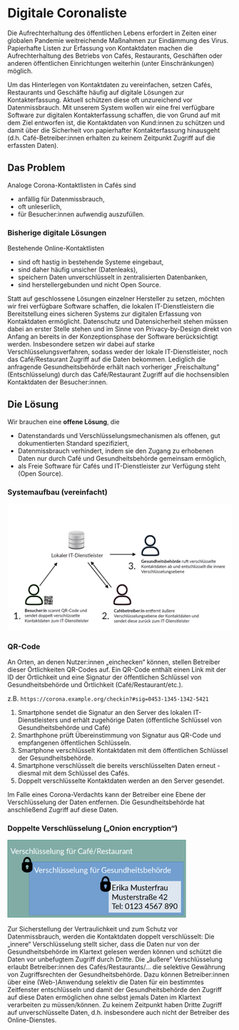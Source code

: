 # Digitale Coronaliste
Die Aufrechterhaltung des öffentlichen Lebens erfordert in Zeiten einer globalen Pandemie weitreichende Maßnahmen zur Eindämmung des Virus. Papierhafte Listen zur Erfassung von Kontaktdaten machen die Aufrechterhaltung des Betriebs von Cafés, Restaurants, Geschäften oder anderen öffentlichen Einrichtungen weiterhin (unter Einschränkungen) möglich.

Um das Hinterlegen von Kontaktdaten zu vereinfachen, setzen Cafés, Restaurants und Geschäfte häufig auf digitale Lösungen zur Kontakterfassung. Aktuell schützen diese oft unzureichend vor Datenmissbrauch. Mit unserem System wollen wir eine frei verfügbare Software zur digitalen Kontakterfassung schaffen, die von Grund auf mit dem Ziel entworfen ist, die Kontaktdaten von Kund:innen zu schützen und damit über die Sicherheit von papierhafter Kontakterfassung hinausgeht (d.h. Café-Betreiber:innen erhalten zu keinem Zeitpunkt Zugriff auf die erfassten Daten).

## Das Problem
Analoge Corona-Kontaktlisten in Cafés sind
- anfällig für Datenmissbrauch,
- oft unleserlich,
- für Besucher:innen aufwendig auszufüllen.

### Bisherige digitale Lösungen 
Bestehende Online-Kontaktlisten
- sind oft hastig in bestehende Systeme eingebaut,
- sind daher häufig unsicher (Datenleaks),
- speichern Daten unverschlüsselt in zentralisierten Datenbanken,
- sind herstellergebunden und nicht Open Source.

Statt auf geschlossene Lösungen einzelner Hersteller zu setzen, möchten wir frei verfügbare Software schaffen, die lokalen IT-Dienstleistern die Bereitstellung eines sicheren Systems zur digitalen Erfassung von Kontaktdaten ermöglicht. Datenschutz und Datensicherheit stehen müssen dabei an erster Stelle stehen und im Sinne von Privacy-by-Design direkt von Anfang an bereits in der Konzeptionsphase der Software berücksichtigt werden. Insbesondere setzen wir dabei auf starke Verschlüsselungsverfahren, sodass weder der lokale IT-Dienstleister, noch das Café/Restaurant Zugriff auf die Daten bekommen. Lediglich die anfragende Gesundheitsbehörde erhält nach vorheriger „Freischaltung“ (Entschlüsselung) durch das Café/Restaurant Zugriff auf die hochsensiblen Kontaktdaten der Besucher:innen.

## Die Lösung
Wir brauchen eine **offene Lösung**, die
- Datenstandards und Verschlüsselungsmechanismen als offenen, gut dokumentierten Standard spezifiziert,
- Datenmissbrauch verhindert, indem sie den Zugang zu erhobenen Daten nur durch Café und Gesundheitsbehörde gemeinsam ermöglich,
- als Freie Software für Cafés und IT-Dienstleister zur Verfügung steht (Open Source).

### Systemaufbau (vereinfacht)
![System overview](system-overview.png)

### QR-Code
An Orten, an denen Nutzer:innen „einchecken“ können, stellen Betreiber dieser Örtlichkeiten QR-Codes auf. Ein QR-Code enthält einen Link mit der ID der Örtlichkeit und eine Signatur der öffentlichen Schlüssel von Gesundheitsbehörde und Örtlichkeit (Café/Restaurant/etc.).

z.B. `https://corona.example.org/checkin?#sig=0453-1345-1342-5421`

1. Smartphone sendet die Signatur an den Server des lokalen IT-Dienstleisters und erhält zugehörige Daten (öffentliche Schlüssel von Gesundheitsbehörde und Café)
2. Smarthphone prüft Übereinstimmung von Signatur aus QR-Code und empfangenen öffentlichen Schlüsseln.
3. Smartphone verschlüsselt Kontaktdaten mit dem öffentlichen Schlüssel der Gesundheitsbehörde.
4. Smartphone verschlüsselt die bereits verschlüsselten Daten erneut - diesmal mit dem Schlüssel des Cafés.
5. Doppelt verschlüsselte Kontaktdaten werden an den Server gesendet.

Im Falle eines Corona-Verdachts kann der Betreiber eine Ebene der Verschlüsselung der Daten entfernen. Die Gesundheitsbehörde hat anschließend Zugriff auf diese Daten.

### Doppelte Verschlüsselung („Onion encryption“)
<img src="onion-encryption.png" width="400">

Zur Sicherstellung der Vertraulichkeit und zum Schutz vor Datenmissbrauch, werden die Kontaktdaten doppelt verschlüsselt: Die „innere“ Verschlüsselung stellt sicher, dass die Daten nur von der Gesundheitsbehörde im Klartext gelesen werden können und schützt die Daten vor unbefugtem Zugriff durch Dritte. Die „äußere“ Verschlüsselung erlaubt Betreiber:innen des Cafés/Restaurants/... die selektive Gewährung von Zugriffsrechten der Gesundheitsbehörde. Dazu können Betreiber:innen über eine (Web-)Anwendung selektiv die Daten für ein bestimmtes Zeitfenster entschlüsseln und damit der Gesundheitsbehörde den Zugriff auf diese Daten ermöglichen ohne selbst jemals Daten im Klartext verarbeiten zu müssen/können. Zu keinem Zeitpunkt haben Dritte Zugriff auf unverschlüsselte Daten, d.h. insbesondere auch nicht der Betreiber des Online-Dienstes.

